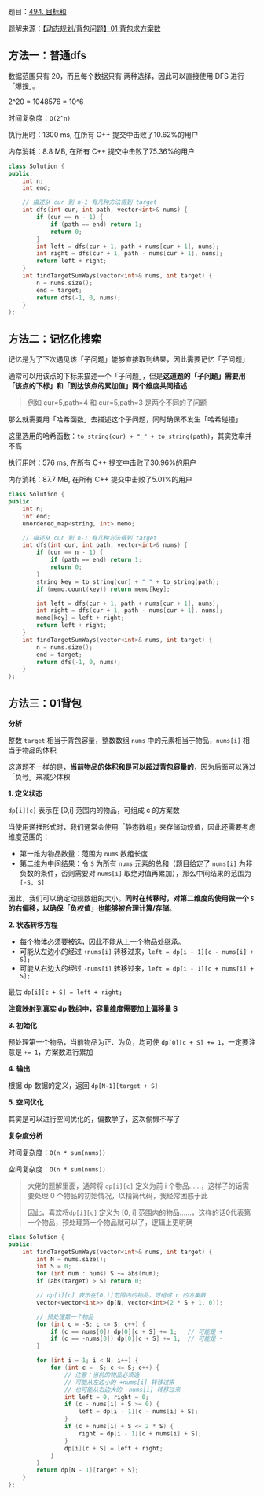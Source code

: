 题目：[494. 目标和](https://leetcode-cn.com/problems/target-sum/)

题解来源：[【动态规划/背包问题】01 背包求方案数](https://mp.weixin.qq.com/s?__biz=MzU4NDE3MTEyMA==&mid=2247488724&idx=1&sn=68b106ec37730b9ce3988195ae45ac7b&chksm=fd9cbfcbcaeb36dd59df2aa48f530b22897e20bf824e99f4d68ac09e8521b8cfc3b22bb44927&scene=178&cur_album_id=1751702161341628417#rd)

## 方法一：普通dfs

数据范围只有 20，而且每个数据只有 两种选择，因此可以直接使用 DFS 进行「爆搜」。

2^20 = 1048576 = 10^6

时间复杂度：`O(2^n)`

执行用时：1300 ms, 在所有 C++ 提交中击败了10.62%的用户

内存消耗：8.8 MB, 在所有 C++ 提交中击败了75.36%的用户

```c++
class Solution {
public:
    int n;
    int end;

    // 描述从 cur 到 n-1 有几种方法得到 target
    int dfs(int cur, int path, vector<int>& nums) {
        if (cur == n - 1) {
            if (path == end) return 1;
            return 0;
        }
        int left = dfs(cur + 1, path + nums[cur + 1], nums);
        int right = dfs(cur + 1, path - nums[cur + 1], nums);
        return left + right;
    }
    int findTargetSumWays(vector<int>& nums, int target) {
        n = nums.size();
        end = target;
        return dfs(-1, 0, nums);
    }
};
```

## 方法二：记忆化搜索

记忆是为了下次遇见该「子问题」能够直接取到结果，因此需要记忆「子问题」

通常可以用该点的下标来描述一个「子问题」，但是**这道题的「子问题」需要用「该点的下标」和「到达该点的累加值」两个维度共同描述**

> 例如 cur=5,path=4 和 cur=5,path=3 是两个不同的子问题

那么就需要用「哈希函数」去描述这个子问题，同时确保不发生「哈希碰撞」

这里选用的哈希函数：`to_string(cur) + "_" + to_string(path)`，其实效率并不高

执行用时：576 ms, 在所有 C++ 提交中击败了30.96%的用户

内存消耗：87.7 MB, 在所有 C++ 提交中击败了5.01%的用户

```c++
class Solution {
public:
    int n;
    int end;
    unordered_map<string, int> memo;

    // 描述从 cur 到 n-1 有几种方法得到 target
    int dfs(int cur, int path, vector<int>& nums) {
        if (cur == n - 1) {
            if (path == end) return 1;
            return 0;
        }
        string key = to_string(cur) + "_" + to_string(path);
        if (memo.count(key)) return memo[key];

        int left = dfs(cur + 1, path + nums[cur + 1], nums);
        int right = dfs(cur + 1, path - nums[cur + 1], nums);
        memo[key] = left + right;
        return left + right;
    }
    int findTargetSumWays(vector<int>& nums, int target) {
        n = nums.size();
        end = target;
        return dfs(-1, 0, nums);
    }
};
```

## 方法三：01背包

**分析**

整数 `target` 相当于背包容量，整数数组 `nums` 中的元素相当于物品，`nums[i]` 相当于物品的体积

这道题不一样的是，**当前物品的体积和是可以超过背包容量的**，因为后面可以通过「负号」来减少体积

**1. 定义状态**

`dp[i][c]` 表示在 [0,i] 范围内的物品，可组成 c 的方案数

当使用递推形式时，我们通常会使用「静态数组」来存储动规值，因此还需要考虑维度范围的：

- 第一维为物品数量：范围为 `nums` 数组长度
- 第二维为中间结果：令 `S` 为所有 `nums` 元素的总和（题目给定了 `nums[i]` 为非负数的条件，否则需要对 `nums[i]` 取绝对值再累加），那么中间结果的范围为 `[-S, S]`

因此，我们可以确定动规数组的大小。**同时在转移时，对第二维度的使用做一个 `S` 的右偏移，以确保「负权值」也能够被合理计算/存储**。

**2. 状态转移方程**

- 每个物体必须要被选，因此不能从上一个物品处继承。
- 可能从左边小的经过 `+nums[i]` 转移过来，`left = dp[i - 1][c - nums[i] + S];`
- 可能从右边大的经过 `-nums[i]` 转移过来，`left = dp[i - 1][c + nums[i] + S];`

最后 `dp[i][c + S] = left + right;`

**注意映射到真实 dp 数组中，容量维度需要加上偏移量 S**

**3. 初始化**

预处理第一个物品，当前物品为正、为负，均可使 `dp[0][c + S] += 1`，一定要注意是 `+= 1`，方案数进行累加

**4. 输出**

根据 dp 数据的定义，返回 `dp[N-1][target + S]`

**5. 空间优化**

其实是可以进行空间优化的，偏数学了，这次偷懒不写了

**复杂度分析**

时间复杂度：`O(n * sum(nums))`

空间复杂度：`O(n * sum(nums))`

> 大佬的题解里面，通常将 `dp[i][c]` 定义为前 i 个物品......，这样子的话需要处理 0 个物品的初始情况，以精简代码，我经常困惑于此
>
> 因此，喜欢将`dp[i][c]` 定义为 [0, i] 范围内的物品......，这样的话0代表第一个物品，预处理第一个物品就可以了，逻辑上更明确

```c++
class Solution {
public:
    int findTargetSumWays(vector<int>& nums, int target) {
        int N = nums.size();
        int S = 0;
        for (int num : nums) S += abs(num);
        if (abs(target) > S) return 0;

        // dp[i][c] 表示在[0,i]范围内的物品，可组成 c 的方案数
        vector<vector<int>> dp(N, vector<int>(2 * S + 1, 0));

        // 预处理第一个物品
        for (int c = -S; c <= S; c++) {
            if (c == nums[0]) dp[0][c + S] += 1;   // 可能是 +
            if (c == -nums[0]) dp[0][c + S] += 1;  // 可能是 -
        }

        for (int i = 1; i < N; i++) {
            for (int c = -S; c <= S; c++) {
                // 注意：当前的物品必须选
                // 可能从左边小的 +nums[i] 转移过来
                // 也可能从右边大的 -nums[i] 转移过来
                int left = 0, right = 0;
                if (c - nums[i] + S >= 0) {
                    left = dp[i - 1][c - nums[i] + S];
                }
                if (c + nums[i] + S <= 2 * S) {
                    right = dp[i - 1][c + nums[i] + S];
                }
                dp[i][c + S] = left + right;
            }
        }
        return dp[N - 1][target + S];
    }
};

```

